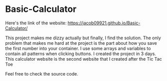 # Basic-Calculator
Here's the link of the website: https://jacob09921.github.io/Basic-Calculator/

This project makes me dizzy actually but finally, I find the solution. The only problem that makes me hard at the project is the part about how you save the first number into your container. I use some arrays and variables to contain all patterns when clicking buttons. I created the project in 3 days. This calculator website is the second website that I created after the Tic Tac Toe

Feel free to check the source code. 
